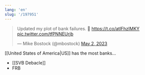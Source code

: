 ```yaml
---
lang: 'en'
slug: '/197951'
---
```


<blockquote class="twitter-tweet"><p lang="en" dir="ltr">Updated my plot of bank failures. 😬 <a href="https://t.co/atlFhzIMKY">https://t.co/atlFhzIMKY</a> <a href="https://t.co/tfPNNEUrjb">pic.twitter.com/tfPNNEUrjb</a></p>&mdash; Mike Bostock (@mbostock) <a href="https://twitter.com/mbostock/status/1653221977895882752?ref_src=twsrc%5Etfw">May 2, 2023</a></blockquote>

[[United States of America|US]] has the most banks...

- [[SVB Debacle]]
- FRB
